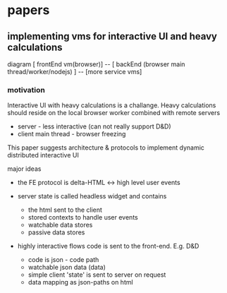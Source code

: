 # papers
## implementing vms for interactive UI and heavy calculations
diagram
[ frontEnd vm(browser)] -- [ backEnd (browser main thread/worker/nodejs) ] -- [more service vms] 
### motivation
Interactive UI with heavy calculations is a challange.
Heavy calculations should reside on the local browser worker combined with remote servers
- server - less interactive (can not really support D&D)
- client main thread - browser freezing

This paper suggests architecture & protocols to implement dynamic distributed interactive UI

major ideas
- the FE protocol is delta-HTML <-> high level user events
- server state is called headless widget and contains
  - the html sent to the client
  - stored contexts to handle user events
  - watchable data stores
  - passive data stores
- highly interactive flows code is sent to the front-end. E.g. D&D



    - code is json - code path
    - watchable json data (data)
    - simple client 'state' is sent to server on request
    - data mapping as json-paths on html

